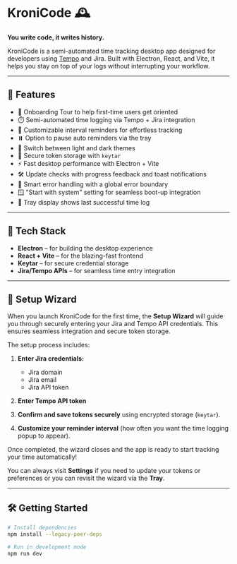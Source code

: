 # KroniCode 🕰️

**You write code, it writes history.**

KroniCode is a semi-automated time tracking desktop app designed for developers using [Tempo](https://www.tempo.io/) and Jira. Built with Electron, React, and Vite, it helps you stay on top of your logs without interrupting your workflow.

---

## 🚀 Features

- 🧭 Onboarding Tour to help first-time users get oriented
- ⏱️ Semi-automated time logging via Tempo + Jira integration
- 🔔 Customizable interval reminders for effortless tracking
- ⏸️ Option to pause auto reminders via the tray
- 🌙 Switch between light and dark themes
- 🔐 Secure token storage with `keytar`
- ⚡ Fast desktop performance with Electron + Vite
- 🛠️ Update checks with progress feedback and toast notifications
- 🧠 Smart error handling with a global error boundary
- 🪟 "Start with system" setting for seamless boot-up integration
- 📅 Tray display shows last successful time log

---

## 🧠 Tech Stack

- **Electron** – for building the desktop experience  
- **React + Vite** – for the blazing-fast frontend  
- **Keytar** – for secure credential storage  
- **Jira/Tempo APIs** – for seamless time entry integration

---

## 🚦 Setup Wizard

When you launch KroniCode for the first time, the **Setup Wizard** will guide you through securely entering your Jira and Tempo API credentials. This ensures seamless integration and secure token storage.

The setup process includes:

1. **Enter Jira credentials:**  
   - Jira domain  
   - Jira email  
   - Jira API token  

2. **Enter Tempo API token**

3. **Confirm and save tokens securely** using encrypted storage (`keytar`).

4. **Customize your reminder interval** (how often you want the time logging popup to appear).

Once completed, the wizard closes and the app is ready to start tracking your time automatically!

You can always visit **Settings** if you need to update your tokens or preferences or you can revisit the wizard via the **Tray**.

---

## 🛠️ Getting Started

```bash
# Install dependencies
npm install --legacy-peer-deps

# Run in development mode
npm run dev
